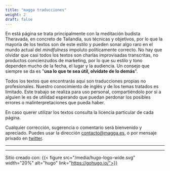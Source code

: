 ```yaml
---
title: "magga traducciones"
weight: 2
draft: false
---
```

En está página se trata principalmente con la meditación budista Theravada, en concreto de Tailandia, sus técnicas y objetivos, por lo que la mayoría de los textos son de este estilo y pueden sonar algo raro en el mundo actual del *mindfulness* impoluto políticamente correcto. No hay que olvidar que casi todos los textos son charlas improvisadas transcritas, no productos concienzudos de marketing, por lo que su estilo y tono dependen mucho de la fecha, el lugar y la audiencia. Un consejo que siempre se da es "**usa lo que te sea útil, olvidate de lo demás**".  

Todos los textos que encontrarás aquí son traducciones propias no profesionales. Nuestro conocimiento de inglés y de los temas tratados es limitado. Este trabajo se realiza para uso personal, compartiéndolo por si a alguien le es de utilidad esperando que puedan perdonar los posibles errores o malinterpretaciones que pueda haber.  

En caso querer utilizar los textos consulta la licencia particular de cada página.

Cualquier corrección, sugerencia o comentario será bienvenido y apreciado. Puedes usar la dirección <contacto@magga.es>, o por mensaje privado en [twitter](http://twitter.com/magga_es).  

--- 
---
Sitio creado con:
{{< figure src="/media/hugo-logo-wide.svg" width="20%" alt="hugo" link="https://gohugo.io/">}}
